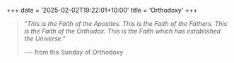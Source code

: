 +++
date = '2025-02-02T19:22:01+10:00'
title = 'Orthodoxy'
+++

> *"This is the Faith of the Apostles. This is the Faith of the Fathers. This is the Faith of the Orthodox. This is the Faith which has established the Universe."*
>
>--- from the Sunday of Orthodoxy



